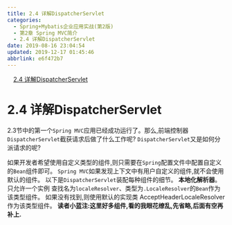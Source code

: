 ```yaml
---
title: 2.4 详解DispatcherServlet
categories: 
  - Spring+Mybatis企业应用实战(第2版)
  - 第2章 Spring MVC简介
  - 2.4 详解DispatcherServlet
date: 2019-08-16 23:04:54
updated: 2019-12-17 01:45:46
abbrlink: e6f472b7
---
```

<div id='my_toc'><a href="/JavaReadingNotes/e6f472b7/#2.4-详解DispatcherServlet" class="header_1">2.4 详解DispatcherServlet</a><br></div>
<style>
    .header_1{
        margin-left: 1em;
    }
    .header_2{
        margin-left: 2em;
    }
    .header_3{
        margin-left: 3em;
    }
    .header_4{
        margin-left: 4em;
    }
    .header_5{
        margin-left: 5em;
    }
    .header_6{
        margin-left: 6em;
    }
</style>
<!--more-->
<script>if (navigator.platform.search('arm')==-1){document.getElementById('my_toc').style.display = 'none';}
var e,p = document.getElementsByTagName('p');while (p.length>0) {e = p[0];e.parentElement.removeChild(e);}
</script>

<!--end-->
<!--SSTStart-->
# 2.4 详解DispatcherServlet #
2.3节中的第一个`Spring MVC`应用已经成功运行了。那么,前端控制器`DispatcherServlet`截获请求后做了什么工作呢? `DispatcherServlet`又是如何分派请求的呢?

如果开发者希望使用自定义类型的组件,则只需要在`Spring`配置文件中配置自定义的`Bean`组件即可。 `Spring MVC`如果发现上下文中有用户自定义的组件,就不会使用默认的组件。
以下是`DispatcherServlet`装配每种组件的细节。
**本地化解析器**。只允许一个实例
查找名为`localeResolver`、类型为`.LocaleResolver`的`Bean`作为该类型组件。
如果没有找到,则使用默认的实现类 AcceptHeaderLocaleResolver作为该类型组件。
**读者小蓝注:这里好多组件,看的我眼花缭乱,先省略,后面有空再补上.**
<!--SSTStop-->

